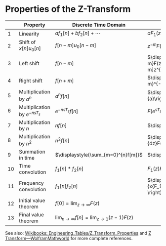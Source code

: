 # Properties of the Z-Transform

| &nbsp; | Property | Discrete Time Domain | $\displaystyle{\mathcal{Z}}$ Transform |
|---|---------------|----------------------|----------------------------------------|
| 1 | Linearity | $\displaystyle{af_1[n]+bf_2[n]+\cdots}$ | $\displaystyle{aF_1(z)+bF_2(z)+\cdots}$ |
| 2 | Shift of $\displaystyle{x[n]u_0[n]}$ | $\displaystyle{f[n-m]u_0[n-m]}$ | $\displaystyle{z^{-m}F(z)}$ |
| 3 | Left shift | $\displaystyle{f[n-m]}$ | $\displaystyle{z^{-m}F(z)+\sum_{n=0}^{m-1}f[n-m]z^{-n}}$ |
| 4 | Right shift | $\displaystyle{f[n+m]}$ | $\displaystyle{z^{m}F(z)+\sum_{n=-m}^{-1}f[n+m]z^{-n}}$ |
| 5 | Multiplication by $\displaystyle{a^n}$ | $\displaystyle{a^nf[n]}$ | $\displaystyle{F\left(\frac{z}{a}\right)}$ |
| 6 | Multiplication by $\displaystyle{e^{-nsT_s}}$ | $\displaystyle{e^{-nsT_s}f[n]}$ | $\displaystyle{F\left(e^{sT_s}z\right)}$ |
| 7 | Multiplication by $\displaystyle{n}$ | $\displaystyle{nf[n]}$ | $\displaystyle{-z\frac{d}{dz}F(z)}$ |
| 8 | Multiplication by $\displaystyle{n^2}$ | $\displaystyle{n^2f[n]}$ | $\displaystyle{-z\frac{d}{dz}F(z)+z^2\frac{d^2}{dz^2}F(z)}$ |
| 9 | Summation in time | $\displaystyle{\sum_{m=0}^{n}f[m]}$ | $\displaystyle{\frac{z}{z-1}F(z)}$ |
| 10 | Time convolution | $\displaystyle{f_1[n]*f_2[n]}$ | $\displaystyle{F_1(z)F_2(z)}$ |
| 11 | Frequency convolution | $\displaystyle{f_1[n]f_2[n]}$ | $\displaystyle{\frac{1}{j2\pi }\oint {x{F_1}(v){F_2}\left( {\frac{z}{v}} \right)} {v^{ - 1}}dv}$ |
| 12 | Initial value theorem | $\displaystyle{f[0]=\lim_{z\to\infty}F(z)}$ | |
| 13 | Final value theorem| $\displaystyle{\lim_{n\to\infty}f[n]=\lim_{z\to 1}(z-1)F(z)}$ | |

See also: [Wikibooks: Engineering_Tables/Z_Transform_Properties](https://en.wikibooks.org/wiki/Engineering_Tables/Z_Transform_Properties) and [Z Transform&mdash;WolframMathworld](https://mathworld.wolfram.com/Z-Transform.html) for more complete references.


